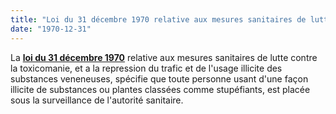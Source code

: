 ```yaml
---
title: "Loi du 31 décembre 1970 relative aux mesures sanitaires de lutte contre la toxicomanie"
date: "1970-12-31"
---
```


La [**loi du 31 décembre 1970**](https://www.legifrance.gouv.fr/jo_pdf.do?id=JORFTEXT000000321402&pageCourante=00074) relative aux mesures sanitaires de lutte contre la toxicomanie, et a la repression du trafic et de l'usage illicite des substances veneneuses, spécifie que toute personne usant d'une façon illicite de substances ou plantes classées comme stupéfiants, est placée sous la surveillance de l'autorité sanitaire.